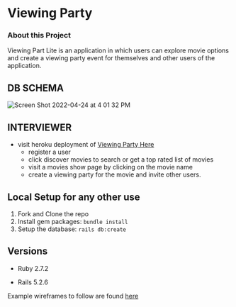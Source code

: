 # Viewing Party

### About this Project

Viewing Part Lite is an application in which users can explore movie options and create a viewing party event for themselves and other users of the application.

## DB SCHEMA 
![Screen Shot 2022-04-24 at 4 01 32 PM](https://user-images.githubusercontent.com/83717116/164998550-523ad8bf-379f-42e5-b704-76e21d2cdf3b.png)

## INTERVIEWER 

* visit heroku deployment of [Viewing Party Here](https://vast-badlands-91206.herokuapp.com/)
  - register a user 
  - click discover movies to search or get a top rated list of movies 
  - visit a movies show page by clicking on the movie name 
  - create a viewing party for the movie and invite other users. 



## Local Setup for any other use

1. Fork and Clone the repo
2. Install gem packages: `bundle install`
3. Setup the database: `rails db:create`


## Versions

- Ruby 2.7.2

- Rails 5.2.6

Example wireframes to follow are found [here](https://backend.turing.io/module3/projects/viewing_party_lite/wireframes)
